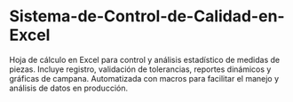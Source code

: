 # Sistema-de-Control-de-Calidad-en-Excel
Hoja de cálculo en Excel para control y análisis estadístico de medidas de piezas. Incluye registro, validación de tolerancias, reportes dinámicos y gráficas de campana. Automatizada con macros para facilitar el manejo y análisis de datos en producción.
